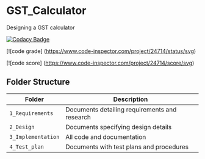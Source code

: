 # GST_Calculator
Designing a GST calculator

[![Codacy Badge](https://app.codacy.com/project/badge/Grade/91039b15d57f4458bcce70ac0a3cce46)](https://www.codacy.com/gh/Danush2208/GST_Calculator/dashboard?utm_source=github.com&amp;utm_medium=referral&amp;utm_content=Danush2208/GST_Calculator&amp;utm_campaign=Badge_Grade)

[![code grade] (https://www.code-inspector.com/project/24714/status/svg)

[![code score] (https://www.code-inspector.com/project/24714/score/svg)

## Folder Structure
Folder             | Description
------------------ | -----------------------------------------
`1_Requirements`   | Documents detailing requirements and research
`2_Design`         | Documents specifying design details
`3_Implementation` | All code and documentation
`4_Test_plan`      | Documents with test plans and procedures
